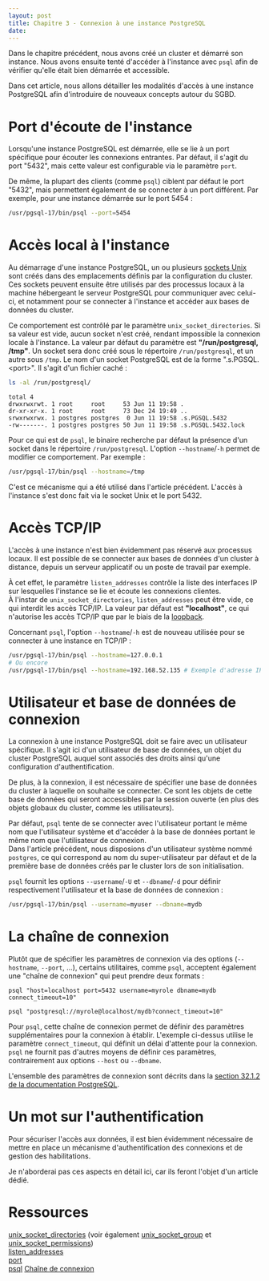 ```yaml
---
layout: post
title: Chapitre 3 - Connexion à une instance PostgreSQL
date:
---
```


Dans le chapitre précédent, nous avons créé un cluster et démarré son instance.
Nous avons ensuite tenté d'accéder à l'instance avec `psql` afin de vérifier qu'elle était bien démarrée et accessible.

Dans cet article, nous allons détailler les modalités d'accès à une instance PostgreSQL afin d'introduire de nouveaux concepts autour du SGBD.

# Port d'écoute de l'instance

Lorsqu'une instance PostgreSQL est démarrée, elle se lie à un port spécifique pour écouter les connexions entrantes. Par défaut, il s'agit du port "5432", mais cette valeur est configurable via le paramètre `port`.

De même, la plupart des clients (comme `psql`) ciblent par défaut le port "5432", mais permettent également de se connecter à un port différent. Par exemple, pour une instance démarrée sur le port 5454 :

~~~bash
/usr/pgsql-17/bin/psql --port=5454
~~~

# Accès local à l'instance

Au démarrage d'une instance PostgreSQL, un ou plusieurs [sockets Unix](https://fr.wikipedia.org/wiki/Berkeley_sockets#Socket_unix) sont créés dans des emplacements définis par la configuration du cluster.
Ces sockets peuvent ensuite être utilisés par des processus locaux à la machine hébergeant le serveur PostgreSQL pour communiquer avec celui-ci, et notamment pour se connecter à l'instance et accéder aux bases de données du cluster.

Ce comportement est contrôlé par le paramètre `unix_socket_directories`. Si sa valeur est vide, aucun socket n'est créé, rendant impossible la connexion locale à l'instance.
La valeur par défaut du paramètre est **"/run/postgresql, /tmp"**. Un socket sera donc créé sous le répertoire `/run/postgresql`, et un autre sous `/tmp`. Le nom d'un socket PostgreSQL est de la forme ".s.PGSQL.\<port\>". Il s'agit d'un fichier caché :

~~~bash
ls -al /run/postgresql/
~~~

~~~text
total 4
drwxrwxrwt. 1 root     root     53 Jun 11 19:58 .
dr-xr-xr-x. 1 root     root     73 Dec 24 19:49 ..
srwxrwxrwx. 1 postgres postgres  0 Jun 11 19:58 .s.PGSQL.5432
-rw-------. 1 postgres postgres 50 Jun 11 19:58 .s.PGSQL.5432.lock
~~~

Pour ce qui est de `psql`, le binaire recherche par défaut la présence d'un socket dans le répertoire `/run/postgresql`. L'option `--hostname`/`-h` permet de modifier ce comportement. Par exemple :

~~~bash
/usr/pgsql-17/bin/psql --hostname=/tmp
~~~

C'est ce mécanisme qui a été utilisé dans l'article précédent. L'accès à l'instance s'est donc fait via le socket Unix et le port 5432.

# Accès TCP/IP

L'accès à une instance n'est bien évidemment pas réservé aux processus locaux. Il est possible de se connecter aux bases de données d'un cluster à distance, depuis un serveur applicatif ou un poste de travail par exemple.

À cet effet, le paramètre `listen_addresses` contrôle la liste des interfaces IP sur lesquelles l'instance se lie et écoute les connexions clientes.  
À l'instar de `unix_socket_directories`, `listen_addresses` peut être vide, ce qui interdit les accès TCP/IP. La valeur par défaut est **"localhost"**, ce qui n'autorise les accès TCP/IP que par le biais de la [loopback](https://fr.wikipedia.org/wiki/Loopback).

Concernant `psql`, l'option `--hostname`/`-h` est de nouveau utilisée pour se connecter à une instance en TCP/IP :

~~~bash
/usr/pgsql-17/bin/psql --hostname=127.0.0.1
# Ou encore
/usr/pgsql-17/bin/psql --hostname=192.168.52.135 # Exemple d'adresse IP sur laquelle un serveur PostgreSQL serait démarré
~~~

# Utilisateur et base de données de connexion

La connexion à une instance PostgreSQL doit se faire avec un utilisateur spécifique. Il s'agit ici d'un utilisateur de base de données, un objet du cluster PostgreSQL auquel sont associés des droits ainsi qu'une configuration d'authentification.

De plus, à la connexion, il est nécessaire de spécifier une base de données du cluster à laquelle on souhaite se connecter. Ce sont les objets de cette base de données qui seront accessibles par la session ouverte (en plus des objets globaux du cluster, comme les utilisateurs).

Par défaut, `psql` tente de se connecter avec l'utilisateur portant le même nom que l'utilisateur système et d'accéder à la base de données portant le même nom que l'utilisateur de connexion.  
Dans l'article précédent, nous disposions d'un utilisateur système nommé `postgres`, ce qui correspond au nom du super-utilisateur par défaut et de la première base de données créés par le cluster lors de son initialisation.

`psql` fournit les options `--username`/`-U` et `--dbname`/`-d` pour définir respectivement l'utilisateur et la base de données de connexion :

~~~bash
/usr/pgsql-17/bin/psql --username=myuser --dbname=mydb
~~~

# La chaîne de connexion

Plutôt que de spécifier les paramètres de connexion via des options (`--hostname`, `--port`, ...), certains utilitaires, comme `psql`, acceptent également une "chaîne de connexion" qui peut prendre deux formats :

~~~text
psql "host=localhost port=5432 username=myrole dbname=mydb connect_timeout=10"
~~~

~~~text
psql "postgresql://myrole@localhost/mydb?connect_timeout=10"
~~~

Pour `psql`, cette chaîne de connexion permet de définir des paramètres supplémentaires pour la connexion à établir. L'exemple ci-dessus utilise le paramètre `connect_timeout`, qui définit un délai d'attente pour la connexion. `psql` ne fournit pas d'autres moyens de définir ces paramètres, contrairement aux options `--host` ou `--dbname`.

L'ensemble des paramètres de connexion sont décrits dans la [section 32.1.2 de la documentation PostgreSQL](https://www.postgresql.org/docs/current/libpq-connect.html#LIBPQ-PARAMKEYWORDS).

# Un mot sur l'authentification

Pour sécuriser l'accès aux données, il est bien évidemment nécessaire de mettre en place un mécanisme d'authentification des connexions et de gestion des habilitations.

Je n'aborderai pas ces aspects en détail ici, car ils feront l'objet d'un article dédié.

# Ressources

[unix_socket_directories](https://www.postgresql.org/docs/current/runtime-config-connection.html#GUC-UNIX-SOCKET-DIRECTORIES) (voir également [unix_socket_group](https://www.postgresql.org/docs/current/runtime-config-connection.html#GUC-UNIX-SOCKET-GROUP) et [unix_socket_permissions](https://www.postgresql.org/docs/current/runtime-config-connection.html#GUC-UNIX-SOCKET-PERMISSIONS))  
[listen_addresses](https://www.postgresql.org/docs/current/runtime-config-connection.html#GUC-LISTEN-ADDRESSES)  
[port](https://www.postgresql.org/docs/current/runtime-config-connection.html#GUC-PORT)  
[psql](https://www.postgresql.org/docs/current/app-psql.html)
[Chaîne de connexion](https://www.postgresql.org/docs/current/libpq-connect.html#LIBPQ-CONNSTRING)